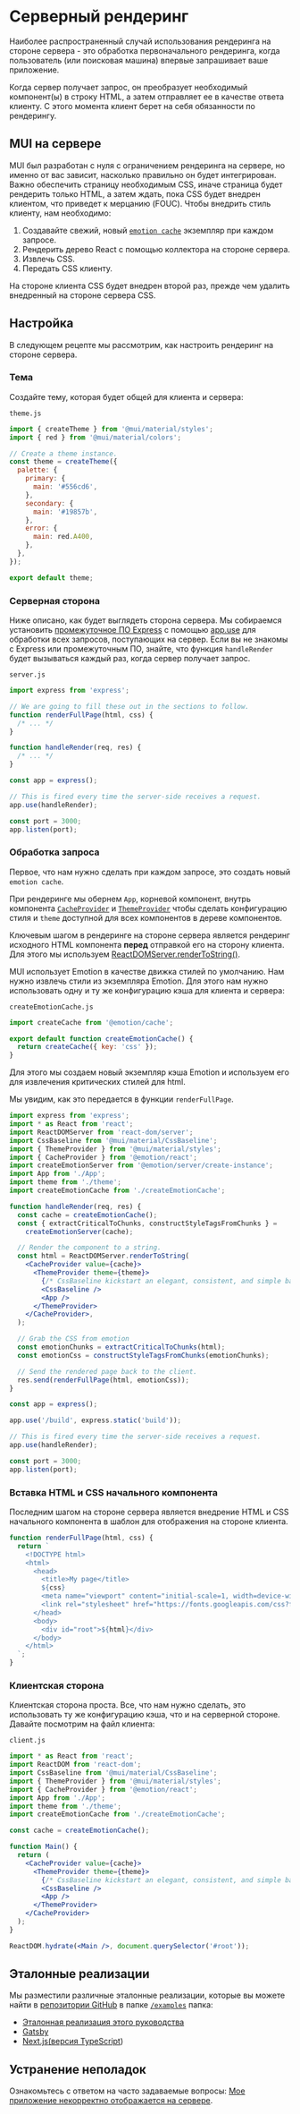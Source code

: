 

# Серверный рендеринг <meta data-oversett="" data-original-text="Server rendering">

<p class="description">Наиболее распространенный случай использования рендеринга на стороне сервера - это обработка первоначального рендеринга, когда пользователь (или поисковая машина) впервые запрашивает ваше приложение.</p>

Когда сервер получает запрос, он преобразует необходимый компонент(ы) в строку HTML, а затем отправляет ее в качестве ответа клиенту. С этого момента клиент берет на себя обязанности по рендерингу.

## MUI на сервере <meta data-oversett="" data-original-text="MUI on the server">

MUI был разработан с нуля с ограничением рендеринга на сервере, но именно от вас зависит, насколько правильно он будет интегрирован. Важно обеспечить страницу необходимым CSS, иначе страница будет рендерить только HTML, а затем ждать, пока CSS будет внедрен клиентом, что приведет к мерцанию (FOUC). Чтобы внедрить стиль клиенту, нам необходимо:

1.  Создавайте свежий, новый [`emotion cache`](https://emotion.sh/docs/@emotion/cache) экземпляр при каждом запросе.
2.  Рендерить дерево React с помощью коллектора на стороне сервера.
3.  Извлечь CSS.
4.  Передать CSS клиенту.

На стороне клиента CSS будет внедрен второй раз, прежде чем удалить внедренный на стороне сервера CSS.

## Настройка <meta data-oversett="" data-original-text="Setting up">

В следующем рецепте мы рассмотрим, как настроить рендеринг на стороне сервера.

### Тема <meta data-oversett="" data-original-text="The theme">

Создайте тему, которая будет общей для клиента и сервера:

`theme.js`

```js
import { createTheme } from '@mui/material/styles';
import { red } from '@mui/material/colors';

// Create a theme instance.
const theme = createTheme({
  palette: {
    primary: {
      main: '#556cd6',
    },
    secondary: {
      main: '#19857b',
    },
    error: {
      main: red.A400,
    },
  },
});

export default theme;
```

### Серверная сторона <meta data-oversett="" data-original-text="The server-side">

Ниже описано, как будет выглядеть сторона сервера. Мы собираемся установить [промежуточное ПО Express](https://expressjs.com/en/guide/using-middleware.html) с помощью [app.use](https://expressjs.com/en/api.html) для обработки всех запросов, поступающих на сервер. Если вы не знакомы с Express или промежуточным ПО, знайте, что функция `handleRender` будет вызываться каждый раз, когда сервер получает запрос.

`server.js`

```js
import express from 'express';

// We are going to fill these out in the sections to follow.
function renderFullPage(html, css) {
  /* ... */
}

function handleRender(req, res) {
  /* ... */
}

const app = express();

// This is fired every time the server-side receives a request.
app.use(handleRender);

const port = 3000;
app.listen(port);
```

### Обработка запроса <meta data-oversett="" data-original-text="Handling the request">

Первое, что нам нужно сделать при каждом запросе, это создать новый `emotion cache`.

При рендеринге мы обернем `App`, корневой компонент, внутрь компонента [`CacheProvider`](https://emotion.sh/docs/cache-provider) и [`ThemeProvider`](/system/styles/api/#themeprovider) чтобы сделать конфигурацию стиля и `theme` доступной для всех компонентов в дереве компонентов.

Ключевым шагом в рендеринге на стороне сервера является рендеринг исходного HTML компонента **перед** отправкой его на сторону клиента. Для этого мы используем [ReactDOMServer.renderToString()](https://reactjs.org/docs/react-dom-server.html).

MUI использует Emotion в качестве движка стилей по умолчанию. Нам нужно извлечь стили из экземпляра Emotion. Для этого нам нужно использовать одну и ту же конфигурацию кэша для клиента и сервера:

`createEmotionCache.js`

```js
import createCache from '@emotion/cache';

export default function createEmotionCache() {
  return createCache({ key: 'css' });
}
```

Для этого мы создаем новый экземпляр кэша Emotion и используем его для извлечения критических стилей для html.

Мы увидим, как это передается в функции `renderFullPage`.

```jsx
import express from 'express';
import * as React from 'react';
import ReactDOMServer from 'react-dom/server';
import CssBaseline from '@mui/material/CssBaseline';
import { ThemeProvider } from '@mui/material/styles';
import { CacheProvider } from '@emotion/react';
import createEmotionServer from '@emotion/server/create-instance';
import App from './App';
import theme from './theme';
import createEmotionCache from './createEmotionCache';

function handleRender(req, res) {
  const cache = createEmotionCache();
  const { extractCriticalToChunks, constructStyleTagsFromChunks } =
    createEmotionServer(cache);

  // Render the component to a string.
  const html = ReactDOMServer.renderToString(
    <CacheProvider value={cache}>
      <ThemeProvider theme={theme}>
        {/* CssBaseline kickstart an elegant, consistent, and simple baseline to build upon. */}
        <CssBaseline />
        <App />
      </ThemeProvider>
    </CacheProvider>,
  );

  // Grab the CSS from emotion
  const emotionChunks = extractCriticalToChunks(html);
  const emotionCss = constructStyleTagsFromChunks(emotionChunks);

  // Send the rendered page back to the client.
  res.send(renderFullPage(html, emotionCss));
}

const app = express();

app.use('/build', express.static('build'));

// This is fired every time the server-side receives a request.
app.use(handleRender);

const port = 3000;
app.listen(port);
```

### Вставка HTML и CSS начального компонента <meta data-oversett="" data-original-text="Inject initial component HTML and CSS">

Последним шагом на стороне сервера является внедрение HTML и CSS начального компонента в шаблон для отображения на стороне клиента.

```js
function renderFullPage(html, css) {
  return `
    <!DOCTYPE html>
    <html>
      <head>
        <title>My page</title>
        ${css}
        <meta name="viewport" content="initial-scale=1, width=device-width" />
        <link rel="stylesheet" href="https://fonts.googleapis.com/css?family=Roboto:300,400,500,700&display=swap" />
      </head>
      <body>
        <div id="root">${html}</div>
      </body>
    </html>
  `;
}
```

### Клиентская сторона <meta data-oversett="" data-original-text="The client-side">

Клиентская сторона проста. Все, что нам нужно сделать, это использовать ту же конфигурацию кэша, что и на серверной стороне. Давайте посмотрим на файл клиента:

`client.js`

```jsx
import * as React from 'react';
import ReactDOM from 'react-dom';
import CssBaseline from '@mui/material/CssBaseline';
import { ThemeProvider } from '@mui/material/styles';
import { CacheProvider } from '@emotion/react';
import App from './App';
import theme from './theme';
import createEmotionCache from './createEmotionCache';

const cache = createEmotionCache();

function Main() {
  return (
    <CacheProvider value={cache}>
      <ThemeProvider theme={theme}>
        {/* CssBaseline kickstart an elegant, consistent, and simple baseline to build upon. */}
        <CssBaseline />
        <App />
      </ThemeProvider>
    </CacheProvider>
  );
}

ReactDOM.hydrate(<Main />, document.querySelector('#root'));
```

## Эталонные реализации <meta data-oversett="" data-original-text="Reference implementations">

Мы разместили различные эталонные реализации, которые вы можете найти в [репозитории GitHub](https://github.com/mui/material-ui) в папке [`/examples`](https://github.com/mui/material-ui/tree/HEAD/examples) папка:

-   [Эталонная реализация этого руководства](https://github.com/mui/material-ui/tree/HEAD/examples/ssr)
-   [Gatsby](https://github.com/mui/material-ui/tree/HEAD/examples/gatsby)
-   [Next.js](https://github.com/mui/material-ui/tree/HEAD/examples/nextjs)[(версия TypeScript](https://github.com/mui/material-ui/tree/HEAD/examples/nextjs-with-typescript))

## Устранение неполадок <meta data-oversett="" data-original-text="Troubleshooting">

Ознакомьтесь с ответом на часто задаваемые вопросы: [Мое приложение некорректно отображается на сервере](/material-ui/getting-started/faq/#my-app-doesnt-render-correctly-on-the-server).
